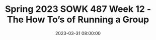 ---
layout: single_presentation
name: spring-2023-sowk-487-week-12-the-how-tos-of-running-a-group.md
title: "Spring 2023 SOWK 487 Week 12 - The How To’s of Running a Group"
date:  2023-03-31 08:00:00
presentation_id: POXuUb
permalink: /POXuUb/
redirect_from:
  - /presentations/POXuUb/spring-2023-sowk-487-week-12-the-how-tos-of-running-a-group
slides: 
  - slide_name: deck-10160-large-0.jpeg
    slide_text: >
      <p>Practice with Groups
      THE HOW TO’S OF RUNNING A GROUP
      SPRING 2023 SOWK 487W
      Dr. Jacob Campbell, LICSW
      HERITAGE UNIVERSITY</p>
      
  - slide_name: deck-10160-large-1.jpeg
    slide_text: >
      <p>AGENDA
      Week 12 for SOWK 487w
      Assignment 4 Discussion Using Activities Prevention Groups and Public Health Model
      SPRING 2023 SOWK 487W
      Dr. Jacob Campbell, LICSW
      HERITAGE UNIVERSITY</p>
      
  - slide_name: deck-10160-large-2.jpeg
    slide_text: >
      <p>ASSIGNMENT 05 Research Paper to Inform Group Practice
      Meta: Points 100 pts (20% of inal grade); Deadline Friday 04/21/23 at 11:55 PM; Completion Submit an individual paper via My Heritage Assignments which is connected to Chalk and Wire
      Task: Working individually, students will complete a research paper regarding a facilitated treatment group. It is helpful for the student to select a group they might be interested in providing in the future. The group can be on almost any topic. For instance, you may choose to research chemical dependency, sex offender treatment, sexual abuse recovery, grief and loss, parenting children with special needs, homeless teens, etc. The inal paper will be 1,500 to 1,750 words in length. It should be written using APA format and strong academic and professional writing skills. A title page, abstract, written article, and reference page are all included. The paper will consist of a minimum of four sources that guide facilitating your group topic. At least two journal articles must be from peer-reviewed sources. The inal paper should include the following information:
      Success: Students will be assessed on their ability to demonstrate effective scholarly writing and practice behaviors. This paper will be graded according to the research and intervention practice behavior rubric and the APA research paper rubric. In addition, the competencies will be assessed through the practice behaviors rubric. Grades will be included in inal grades, which must be submitted by the instructor no later than Wednesday, 05/17/23 at 5:00 PM. Students can also earn ten extra credit points by demonstrating that they worked with the tutoring services at the Academic Skills Center to review their papers before inal submission. Documentation can be emailed to the instructor.
      f
      f
      f
      f
      f
      f
      • •
      Discussion, synthesis, and analysis of the indings of the research Examination of how the research indings relate to each other, it is helpful to look for themes in the articles and base your paper around those themes Use of examples about how the information provided should be applied to practice with groups Understanding of how to apply the information to the knowledge of human behavior and the social environment, person-in-environment, and other multidisciplinary theoretical frameworks in interventions with clients and constituencies
      Dr. Jacob Campbell, LICSW
      SPRING 2023 SOWK 487W f
      • •
      HERITAGE UNIVERSITY</p>
      
  - slide_name: deck-10160-large-3.jpeg
    slide_text: >
      <p>The Keys to Staying on Track
      SPRING 2023 SOWK 487W
      Dr. Jacob Campbell, LICSW
      HERITAGE UNIVERSITY</p>
      
  - slide_name: deck-10160-large-4.jpeg
    slide_text: >
      <p>USING ACTIVITIES 1. How prescriptive should the activity be? (i.e. is it a free wheeling activity like a game of tag or one that requires detailed instruction like chess?); 2. How is the activity regulated or controlled? (i.e. does the activity allow for some autonomy and control among the members or is it purely leader controlled?); 3. What are the relationship demands or levels of interaction required? (i.e. is it a side-by-side arts and crafts activity or a face-to-face intense role playing exercise); and 4. What is the level of competence required? (i.e. is it an activity that will leave anyone feeling incompetent or inferior or does everyone have a reasonable chance at feeling they have successfully participated; or is it an activity that might frustrate a bit, in an attempt to help members, in part, to develop greater frustration tolerance, for example).
      (International Association of Social Work Groups &amp; Malekoff, n.d.) SPRING 2023 SOWK 487W
      Dr. Jacob Campbell, LICSW
      HERITAGE UNIVERSITY</p>
      
  - slide_name: deck-10160-large-5.jpeg
    slide_text: >
      <p>A RISK AND PROTECTIVE FACTOR SCULPTURE
      Protective Factors
      Target Risk Factors
      SPRING 2023 SOWK 487W
      Dr. Jacob Campbell, LICSW
      (Hawkins &amp; Catalano, 2004) HERITAGE UNIVERSITY</p>
      
  - slide_name: deck-10160-large-6.jpeg
    slide_text: >
      <p>PUBLIC HEALTH FRAMEWORK De ining the Target
      Understanding Risk and Protection
      Interrupting Risk and Building Protection
      Assessing the E ectiveness of Prevention
      ff
      f
      SPRING 2023 SOWK 487W
      Dr. Jacob Campbell, LICSW
      HERITAGE UNIVERSITY</p>
      
  - slide_name: deck-10160-large-7.jpeg
    slide_text: >
      <p>Pasco Discovery Coalition - Logic Model Consequences
      (Short-term and Longterm Outcomes)
      Consumption
      Intervening Variables
      term outcomes)
      (Including R/P Factors)
      (Long-term/Short-
      Current &amp; Problem Drinking (HYS R/P)
      Alcohol Laws:
      Youth Delinquency (HYS/JJ Perception of Enforcement)
      Interactions with antisocial peers (10th
      grade)
      (Enforcement; Penalties; Regulations; Perception)
      Alcohol Availability: (Social Access)
      Underage and Problem/Heavy Drinking (10th grade)
      Community Norms Perception of Risk
      Any Underage Drinking
      (10th grade 30-day use)
      Perception of Harm (HYS R/P factors)
      Poor Family Management: (Cultural &amp; Social Norm)
      Local Conditions and Contributing Factors
      Strategies &amp; Local Implementation
      Primary source from family, friends
      PDC Annual Key Leader Contract Services
      Underage Drinking parties common Youth Fighting Weapon Carrying Alcohol Access/Availability Understanding local laws &amp; policies
      Teenage drinking common Friends Use Drugs Academic Failure
      Provide Informational Meetings Community Café s Town Halls
      Law enforcement policy modification
      Lifeskills Youth Leadership/Clubs (Mentoring, After School &amp; Faith-based)
      Family Management (Unsure of community laws and policies)
      Extreme Economic Deprivation
      SPRING 2023 SOWK 487W
      Dr. Jacob Campbell, LICSW
      Parenting Wisely Incredible Years Love &amp; Logic
      Evaluation Plan
      Coalition:
      Annual Coalition Survey Sustainability Documentation
      Public Awareness:
      Process measures; Community Profile Survey; Managing for Parents of Young Children surveys
      Environmental Strategies:
      Process measures and/or community survey; HYS
      Prevention/ Intervention Services: Program pre/post; Family Norms
      Direct Services: outcome measures; Managing for Parents of Young Children; HYS
      HERITAGE UNIVERSITY</p>
      
  - slide_name: deck-10160-large-8.jpeg
    slide_text: >
      <p>DBHR CPWI FRAMEWORK g n i d l i u
      Evaluation
      B y it
      c a p
      Ca
      Implementation Planing
      Assessment
      Getting Started
      SPRING 2023 SOWK 487W
      Dr. Jacob Campbell, LICSW
      HERITAGE UNIVERSITY</p>
      
  - slide_name: deck-10160-large-9.jpeg
    slide_text: >
      <p>UNIVERSAL VS SELECTIVE
      Universal
      Selective
      (Marsiglia &amp; Kiehne, 2017) SPRING 2023 SOWK 487W
      Dr. Jacob Campbell, LICSW
      HERITAGE UNIVERSITY</p>
      
  - slide_name: deck-10160-large-10.jpeg
    slide_text: >
      <p>UNIVERSAL VS SELECTIVE Selective Universal
      Person-Environment Fit
      Groups using cognitive behavioral approach to improve person in the environment it
      Human Development
      Interventions should be built on research-based knowledge of human development
      Culturally Competent Practice
      Cultural Humility
      f
      Jacob Campbell at Heritage University for SOWK 487 Spring 2022
      PREVENTION GROUPS
      Indicated which are focused on needs that have been demonstrated or require a higher level of support
      (Marsiglia &amp; Kiehne, 2017)</p>
      
  - slide_name: deck-10160-large-11.jpeg
    slide_text: >
      <p>PBIS PYRAMID
      Tier 3
      Targeted &amp; Intensive Individual 3-5%
      Tier 2
      Tier 1
      SPRING 2023 SOWK 487W
      Dr. Jacob Campbell, LICSW
      Selected Groups 10-20%
      Universal 75-85%
      HERITAGE UNIVERSITY</p>
      
  - slide_name: deck-10160-large-12.jpeg
    slide_text: >
      <p>CLARITY OF GROUP PURPOSE The purpose of the group can be stated clearly and concisely by both clients and the worker The stated purpose is the same for both clients and the worker, even if they might express it in different words The purpose is speci ic enough to provide direction and implications for group content
      a clearly de ined purpose is the powerful ally of group workers and members alike. It is crucial to the success of the groups with which we work.
      The purpose is speci ic enough so that both clients and the worker will know when it has been achieved (p. 106)
      (Kurland &amp; Salmon, 2006, p. 107)
      f
      f
      f
      SPRING 2023 SOWK 487W
      Dr. Jacob Campbell, LICSW
      HERITAGE UNIVERSITY</p>
      
  - slide_name: deck-10160-large-13.jpeg
    slide_text: >
      <p>COMMON MISTAKES OF PRACTITIONERS Related to Sharing Purpose Practitioners promote a group Purpose without adequate consideration of client need. Practitioners confuse group Purpose with group content. Practitioners state group Purpose at such a high level of generality that it is vague and meaningless and, therefore, provides little direction for the group. Practitioners are reluctant to share with the members their perceptions and ideas about the group’s Purpose. Practitioners function with a hidden Purpose in mind that they do not share with the group. Practitioners do not understand Purpose as a dynamic, evolving concept that changes over the life of the group. Instead, they view Purpose as static and ixed.
      (Kurland &amp; Salmon, 2006, p. 108)
      Dr. Jacob Campbell, LICSW f
      SPRING 2023 SOWK 487W
      HERITAGE UNIVERSITY</p>
      
  - slide_name: deck-10160-large-14.jpeg
    slide_text: >
      <p>String Paint &amp; Discussion SPRING 2023 SOWK 487W
      Dr. Jacob Campbell, LICSW
      HERITAGE UNIVERSITY</p>
      
  - slide_name: deck-10160-large-15.jpeg
    slide_text: >
      <p>SPEED HATING: A Date with Discrimination
      SPRING 2023 SOWK 487W
      Dr. Jacob Campbell, LICSW
      HERITAGE UNIVERSITY</p>
      
presentation_description: >
  <p>Week 12 moves looks at activities done as a part of social work group and how to facilitate them. The reading for this week is the second half of the report we read during <a href="https://myheritage.heritage.edu/ICS/Academics/SOWK/SOWK_487W/2223_SP-SOWK_487W-2/W-07_227_-_35.jnz" target="_blank" rel="noopener">week seven</a> and you can find the report Washington Coalition of Sexual Assault Programs (2014) Section 2 there. We spend time talking through some tips offered by the <a href="https://www.iaswg.org/practice-tips" target="_blank" rel="noopener">International Association for Social Work Groups</a>. The agenda for the session is as follows.</p>
  <ul>
  <li>Assignment 4 Discussion</li>
  <li>Using Activities</li>
  <li>Prevention Groups and Public Health Model</li>
  </ul>
  
downloadable_slides: deck-10160.pdf
slides_count: 16
header:
  teaser: deck-10160-thumb-0.jpeg
presentation_video:
location: "Heritage University"
tags:
  - Heritage University
  - BASW Program
  - SOWK 487w
---